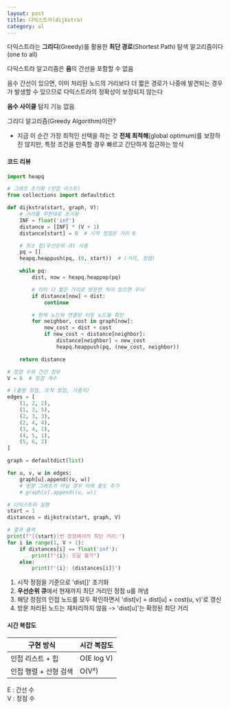 ```yaml
---
layout: post
title: 다익스트라(dijkstra)
category: al
---
```


다익스트라는 **그리디**(Greedy)를 활용한 **최단 경로**(Shortest Path) 탐색 알고리즘이다(one to all)

다익스트라 알고리즘은 **음**의 간선을 포함할 수 없음

음수 간선이 있으면, 이미 처리된 노드의 거리보다 더 짧은 경로가 나중에 발견되는 경우가 발생할 수 있으므로 다익스트라의 정확성이 보장되지 않는다

**음수 사이클** 탐지 기능 없음

그리디 알고리즘(Greedy Algorithm)이란? 
- 지금 이 순간 가장 최적인 선택을 하는 것
  **전체 최적해**(global optimum)를 보장하진 않지만,
  특정 조건을 만족할 경우 빠르고 간단하게 접근하는 방식

#### 코드 리뷰

```python
import heapq

# 그래프 초기화 (인접 리스트)
from collections import defaultdict

def dijkstra(start, graph, V):
    # 거리를 무한대로 초기화
    INF = float('inf')
    distance = [INF] * (V + 1)
    distance[start] = 0  # 시작 정점은 거리 0

    # 최소 힙(우선순위 큐) 사용
    pq = []
    heapq.heappush(pq, (0, start))  # (거리, 정점)

    while pq:
        dist, now = heapq.heappop(pq)

        # 이미 더 짧은 거리로 방문한 적이 있으면 무시
        if distance[now] < dist:
            continue

        # 현재 노드와 연결된 이웃 노드들 확인
        for neighbor, cost in graph[now]:
            new_cost = dist + cost
            if new_cost < distance[neighbor]:
                distance[neighbor] = new_cost
                heapq.heappush(pq, (new_cost, neighbor))

    return distance

# 정점 수와 간선 정보
V = 6  # 정점 개수

# (출발 정점, 도착 정점, 가중치)
edges = [
    (1, 2, 2),
    (1, 3, 5),
    (2, 3, 3),
    (2, 4, 4),
    (3, 4, 1),
    (4, 5, 1),
    (5, 6, 2)
]

graph = defaultdict(list)

for u, v, w in edges:
    graph[u].append((v, w))
    # 방향 그래프가 아닐 경우 아래 줄도 추가
    # graph[v].append((u, w))

# 다익스트라 실행
start = 1
distances = dijkstra(start, graph, V)

# 결과 출력
print(f"[{start}]번 정점에서의 최단 거리:")
for i in range(1, V + 1):
    if distances[i] == float('inf'):
        print(f"{i}: 도달 불가")
    else:
        print(f"{i}: {distances[i]}")
```

1. 시작 정점을 기준으로 'dist[]' 초기화
2. **우선순위 큐**에서 현재까지 최단 거리인 정점 u를 꺼냄
3. 해당 정점의 인접 노드를 모두 확인하면서 'dist[v] = dist[u] + cost(u, v)'로 갱신
4. 방문 처리된 노드는 재처리하지 않음 -> 'dist[u]'는 확정된 최단 거리 

#### 시간 복잡도

| 구현 방식            | 시간 복잡도         |
|---------------------|----------------------|
| 인접 리스트 + 힙   | O(E log V)      |
| 인접 행렬 + 선형 검색 | O(V²)              |

E : 간선 수  
V : 정점 수